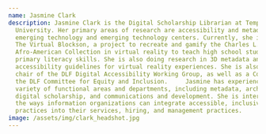 ```yaml
---
name: Jasmine Clark
description: Jasmine Clark is the Digital Scholarship Librarian at Temple
  University. Her primary areas of research are accessibility and metadata in
  emerging technology and emerging technology centers. Currently, she is leading
  The Virtual Blockson, a project to recreate and gamify the Charles L. Blockson
  Afro-American Collection in virtual reality to teach high school students
  primary literacy skills. She is also doing research in 3D metadata and
  accessibility guidelines for virtual reality experiences. She is also the
  chair of the DLF Digital Accessibility Working Group, as well as a Co-Chair of
  the DLF Committee for Equity and Inclusion.     Jasmine has experience in a
  variety of functional areas and departments, including metadata, archives,
  digital scholarship, and communications and development. She is interested in
  the ways information organizations can integrate accessible, inclusive
  practices into their services, hiring, and management practices.
image: /assets/img/clark_headshot.jpg
---
```

